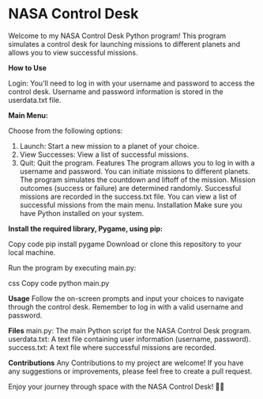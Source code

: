 # NASA Control Desk
Welcome to my NASA Control Desk Python program! This program simulates a control desk for launching missions to different planets and allows you to view successful missions.

**How to Use**

Login: You'll need to log in with your username and password to access the control desk. Username and password information is stored in the userdata.txt file.

**Main Menu:**

Choose from the following options:
1. Launch: Start a new mission to a planet of your choice.
2. View Successes: View a list of successful missions.
3. Quit: Quit the program.
Features
The program allows you to log in with a username and password.
You can initiate missions to different planets.
The program simulates the countdown and liftoff of the mission.
Mission outcomes (success or failure) are determined randomly.
Successful missions are recorded in the success.txt file.
You can view a list of successful missions from the main menu.
Installation
Make sure you have Python installed on your system.

**Install the required library, Pygame, using pip:**

Copy code
pip install pygame
Download or clone this repository to your local machine.

Run the program by executing main.py:

css
Copy code
python main.py

**Usage**
Follow the on-screen prompts and input your choices to navigate through the control desk.
Remember to log in with a valid username and password.

**Files**
main.py: The main Python script for the NASA Control Desk program.
userdata.txt: A text file containing user information (username, password).
success.txt: A text file where successful missions are recorded.

**Contributions**
Any Contributions to my project are welcome! If you have any suggestions or improvements, please feel free to create a pull request.

Enjoy your journey through space with the NASA Control Desk! 🚀🌌
